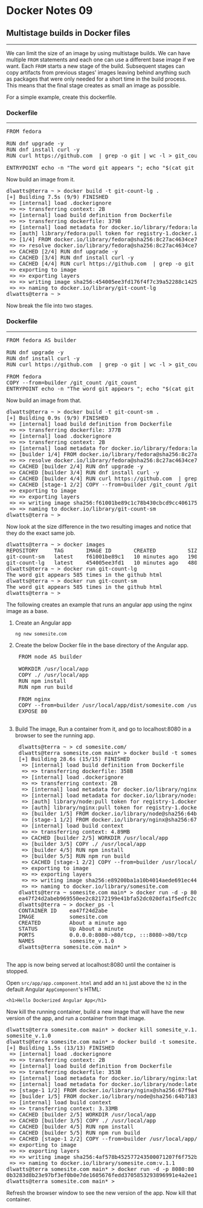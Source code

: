 # Docker Notes 09

## Multistage builds in Docker files

---

We can limit the size of an image by using multistage builds. We can have multiple `FROM` statements
and each one can use a different base image if we want. Each `FROM` starts a new stage of the build.
Subsequent stages can copy artifacts from previous stages' images leaving behind anything such as
packages that were only needed for a short time in the build process. This means that the final
stage creates as small an image as possible.

For a simple example, create this dockerfile.

### Dockerfile

---

<pre>
FROM fedora

RUN dnf upgrade -y
RUN dnf install curl -y
RUN curl https://github.com  | grep -o git | wc -l > git_count

ENTRYPOINT echo -n "The word git appears "; echo "$(cat git_count) times in the github html"
</pre>

Now build an image from it.

<pre>
dlwatts@terra ~ > docker build -t git-count-lg .
[+] Building 7.5s (9/9) FINISHED                                                           docker:default
 => [internal] load .dockerignore                                                                    0.1s
 => => transferring context: 2B                                                                      0.0s
 => [internal] load build definition from Dockerfile                                                 0.1s
 => => transferring dockerfile: 379B                                                                 0.0s
 => [internal] load metadata for docker.io/library/fedora:latest                                     6.4s
 => [auth] library/fedora:pull token for registry-1.docker.io                                        0.0s
 => [1/4] FROM docker.io/library/fedora@sha256:8c27ac4634ce7a761728e97985ff03fa422ccdc58c5d5d38a282  0.1s
 => => resolve docker.io/library/fedora@sha256:8c27ac4634ce7a761728e97985ff03fa422ccdc58c5d5d38a282  0.1s
 => CACHED [2/4] RUN dnf upgrade -y                                                                  0.0s
 => CACHED [3/4] RUN dnf install curl -y                                                             0.0s
 => CACHED [4/4] RUN curl https://github.com  | grep -o git | wc -l > git_count                      0.0s
 => exporting to image                                                                               0.7s
 => => exporting layers                                                                              0.7s
 => => writing image sha256:454005ee3fd176f4f7c39a52288c142533ce8f6e00b29be5a115fe6f1e095b10         0.0s
 => => naming to docker.io/library/git-count-lg                                                      0.0s
dlwatts@terra ~ >
</pre>

Now break the file into two stages.

### Dockerfile

---

<pre>
FROM fedora AS builder

RUN dnf upgrade -y
RUN dnf install curl -y
RUN curl https://github.com  | grep -o git | wc -l > git_count

FROM fedora
COPY --from=builder /git_count /git_count
ENTRYPOINT echo -n "The word git appears "; echo "$(cat git_count) times in the github html"
</pre>

Now build an image from that.

<pre>
dlwatts@terra ~ > docker build -t git-count-sm .
[+] Building 0.9s (9/9) FINISHED                                                           docker:default
 => [internal] load build definition from Dockerfile                                                 0.1s
 => => transferring dockerfile: 377B                                                                 0.0s
 => [internal] load .dockerignore                                                                    0.1s
 => => transferring context: 2B                                                                      0.0s
 => [internal] load metadata for docker.io/library/fedora:latest                                     0.5s
 => [builder 1/4] FROM docker.io/library/fedora@sha256:8c27ac4634ce7a761728e97985ff03fa422ccdc58c5d  0.1s
 => => resolve docker.io/library/fedora@sha256:8c27ac4634ce7a761728e97985ff03fa422ccdc58c5d5d38a282  0.1s
 => CACHED [builder 2/4] RUN dnf upgrade -y                                                          0.0s
 => CACHED [builder 3/4] RUN dnf install curl -y                                                     0.0s
 => CACHED [builder 4/4] RUN curl https://github.com  | grep -o git | wc -l > git_count              0.0s
 => CACHED [stage-1 2/2] COPY --from=builder /git_count /git_count                                   0.0s
 => exporting to image                                                                               0.0s
 => => exporting layers                                                                              0.0s
 => => writing image sha256:f61001be89c1c78b430cbcd9cc4061755fd5450c3c89669a5dc942e0709e23df         0.0s
 => => naming to docker.io/library/git-count-sm                                                      0.0s
dlwatts@terra ~ >
</pre>

Now look at the size difference in the two resulting images and notice that they do the exact same job.

<pre>
dlwatts@terra ~ > docker images
REPOSITORY     TAG       IMAGE ID       CREATED          SIZE
git-count-sm   latest    f61001be89c1   10 minutes ago   190MB
git-count-lg   latest    454005ee3fd1   10 minutes ago   480MB
dlwatts@terra ~ > docker run git-count-lg
The word git appears 585 times in the github html
dlwatts@terra ~ > docker run git-count-sm
The word git appears 585 times in the github html
dlwatts@terra ~ >
</pre>

The following creates an example that runs an angular app using the nginx image as a base.

1. Create an Angular app

   `ng new somesite.com`

2. Create the below Docker file in the base directory of the Angular app.

    <pre>
    FROM node AS builder

    WORKDIR /usr/local/app
    COPY ./ /usr/local/app
    RUN npm install
    RUN npm run build

    FROM nginx
    COPY --from=builder /usr/local/app/dist/somesite.com /usr/share/nginx/html
    EXPOSE 80
    </pre>

3. Build The image, Run a container from it, and go to localhost:8080 in a browser to see the running app.

    <pre>
    dlwatts@terra ~ > cd somesite.com/
    dlwatts@terra somesite.com main* > docker build -t somesite.com .
    [+] Building 28.6s (15/15) FINISHED                                                                                                                                                                   docker:default
     => [internal] load build definition from Dockerfile                                                                                                                                                            0.1s
     => => transferring dockerfile: 358B                                                                                                                                                                            0.0s
     => [internal] load .dockerignore                                                                                                                                                                               0.1s
     => => transferring context: 2B                                                                                                                                                                                 0.0s
     => [internal] load metadata for docker.io/library/nginx:latest                                                                                                                                                 5.6s
     => [internal] load metadata for docker.io/library/node:latest                                                                                                                                                  5.6s
     => [auth] library/node:pull token for registry-1.docker.io                                                                                                                                                     0.0s
     => [auth] library/nginx:pull token for registry-1.docker.io                                                                                                                                                    0.0s
     => [builder 1/5] FROM docker.io/library/node@sha256:64b71834718b859ea389790ae56e5f2f8fa9456bf3821ff75fa28a87a09cbc09                                                                                           0.0s
     => [stage-1 1/2] FROM docker.io/library/nginx@sha256:67f9a4f10d147a6e04629340e6493c9703300ca23a2f7f3aa56fe615d75d31ca                                                                                          0.0s
     => [internal] load build context                                                                                                                                                                               0.8s
     => => transferring context: 4.89MB                                                                                                                                                                             0.7s
     => CACHED [builder 2/5] WORKDIR /usr/local/app                                                                                                                                                                 0.0s
     => [builder 3/5] COPY ./ /usr/local/app                                                                                                                                                                        8.5s
     => [builder 4/5] RUN npm install                                                                                                                                                                               3.5s
     => [builder 5/5] RUN npm run build                                                                                                                                                                             9.7s
     => CACHED [stage-1 2/2] COPY --from=builder /usr/local/app/dist/somesite.com /usr/share/nginx/html                                                                                                        0.0s
     => exporting to image                                                                                                                                                                                          0.0s
     => => exporting layers                                                                                                                                                                                         0.0s
     => => writing image sha256:e89200ba1a10b4014aede691ec441f3943153ced12614275187c2b28789e77e9                                                                                                                    0.0s
     => => naming to docker.io/library/somesite.com
    dlwatts@terra ~ somesite.com main* > docker run -d -p 8080:80 --name somesite_v.1.0 somesite.com
    ea47f24d2abeb969550ee2c82172199e41bfa52dc020dfa1f5edfc2cb4a9aadc
    dlwatts@terra ~ > docker_ps -l
    CONTAINER ID    ea47f24d2abe
    IMAGE           somesite.com
    CREATED         About a minute ago
    STATUS          Up About a minute
    PORTS           0.0.0.0:8080->80/tcp, :::8080->80/tcp
    NAMES           somesite_v.1.0
    dlwatts@terra somesite.com main* >
    </pre>

The app is now being served at localhost:8080 until the container is stopped.

Open `src/app/app.component.html` and add an `h1` just above the `h2` in the default Angular
`AppComponent`'s HTML:

`<h1>Hello Dockerized Angular App</h1>`

Now kill the running container, build a new image that will have the new version of the app, and run
a container from that image.

<pre>
dlwatts@terra somesite.com main* > docker kill somesite_v.1.0
somesite_v.1.0
dlwatts@terra somesite.com main* > docker build -t somesite.com:v.1.1 .
[+] Building 1.5s (13/13) FINISHED                                                         docker:default
 => [internal] load .dockerignore                                                                    0.1s
 => => transferring context: 2B                                                                      0.0s
 => [internal] load build definition from Dockerfile                                                 0.1s
 => => transferring dockerfile: 353B                                                                 0.0s
 => [internal] load metadata for docker.io/library/nginx:latest                                      0.6s
 => [internal] load metadata for docker.io/library/node:latest                                       0.6s
 => [stage-1 1/2] FROM docker.io/library/nginx@sha256:67f9a4f10d147a6e04629340e6493c9703300ca23a2f7  0.0s
 => [builder 1/5] FROM docker.io/library/node@sha256:64b71834718b859ea389790ae56e5f2f8fa9456bf3821f  0.0s
 => [internal] load build context                                                                    0.5s
 => => transferring context: 3.33MB                                                                  0.4s
 => CACHED [builder 2/5] WORKDIR /usr/local/app                                                      0.0s
 => CACHED [builder 3/5] COPY ./ /usr/local/app                                                      0.0s
 => CACHED [builder 4/5] RUN npm install                                                             0.0s
 => CACHED [builder 5/5] RUN npm run build                                                           0.0s
 => CACHED [stage-1 2/2] COPY --from=builder /usr/local/app/dist/somesite.com /usr/share/nginx/html  0.0s
 => exporting to image                                                                               0.0s
 => => exporting layers                                                                              0.0s
 => => writing image sha256:4af578b452577243500071207f6f752b4faf1b8163dc4ab5e644a08911e02c3a         0.0s
 => => naming to docker.io/library/somesite.com:v.1.1                                                0.0s
dlwatts@terra somesite.com main* > docker run -d -p 8080:80 --name somesite_v.1.1 somesite.com:v.1.1
0b3283d8b23e97bf3ef0b0e7de1605676fedd3705853293896991e4a2ee11c24
dlwatts@terra somesite.com main* >
</pre>

Refresh the browser window to see the new version of the app. Now kill that container.
